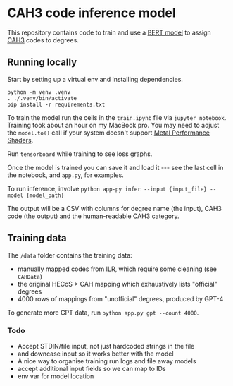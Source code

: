 # CAH3 code inference model

This repository contains code to train and use a [BERT
model](https://en.wikipedia.org/wiki/BERT_(language_model)) to
assign [CAH3](https://www.hesa.ac.uk/support/documentation/hecos/cah)
codes to degrees.

## Running locally

Start by setting up a virtual env and installing dependencies.

    python -m venv .venv
    . ./.venv/bin/activate
    pip install -r requirements.txt

To train the model run the cells in the `train.ipynb` file via
`jupyter notebook`. Training took about an hour on my MacBook pro. You
may need to adjust the `model.to()` call if your system doesn't support
[Metal Performance
Shaders](https://huggingface.co/docs/accelerate/usage_guides/mps).

Run `tensorboard` while training to see loss graphs.

Once the model is trained you can save it and load it --- see the last
cell in the notebook, and `app.py`, for examples.

To run inference, involve `python app-py infer --input {input_file} --model {model_path}`

The output will be a CSV with columns for degree name (the input), CAH3
code (the output) and the human-readable CAH3 category.

## Training data

The `/data` folder contains the training data:

- manually mapped codes from ILR, which require some cleaning (see
  `CAHData`)
- the original HECoS \> CAH mapping which exhaustively lists
  "official" degrees
- 4000 rows of mappings from "unofficial" degrees, produced by GPT-4

To generate more GPT data, run `python app.py gpt --count 4000`.

### Todo

- Accept STDIN/file input, not just hardcoded strings in the file
- and downcase input so it works better with the model
- A nice way to organise training run logs and file away models
- accept additional input fields so we can map to IDs
- env var for model location
